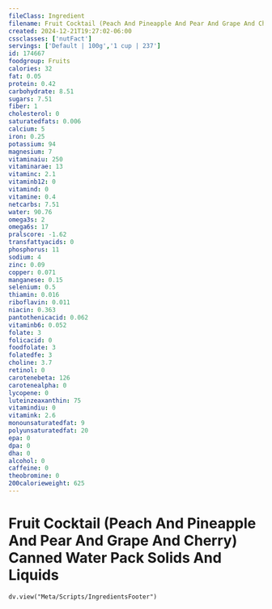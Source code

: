 ```yaml
---
fileClass: Ingredient
filename: Fruit Cocktail (Peach And Pineapple And Pear And Grape And Cherry) Canned Water Pack Solids And Liquids
created: 2024-12-21T19:27:02-06:00
cssclasses: ['nutFact']
servings: ['Default | 100g','1 cup | 237']
id: 174667
foodgroup: Fruits
calories: 32
fat: 0.05
protein: 0.42
carbohydrate: 8.51
sugars: 7.51
fiber: 1
cholesterol: 0
saturatedfats: 0.006
calcium: 5
iron: 0.25
potassium: 94
magnesium: 7
vitaminaiu: 250
vitaminarae: 13
vitaminc: 2.1
vitaminb12: 0
vitamind: 0
vitamine: 0.4
netcarbs: 7.51
water: 90.76
omega3s: 2
omega6s: 17
pralscore: -1.62
transfattyacids: 0
phosphorus: 11
sodium: 4
zinc: 0.09
copper: 0.071
manganese: 0.15
selenium: 0.5
thiamin: 0.016
riboflavin: 0.011
niacin: 0.363
pantothenicacid: 0.062
vitaminb6: 0.052
folate: 3
folicacid: 0
foodfolate: 3
folatedfe: 3
choline: 3.7
retinol: 0
carotenebeta: 126
carotenealpha: 0
lycopene: 0
luteinzeaxanthin: 75
vitamindiu: 0
vitamink: 2.6
monounsaturatedfat: 9
polyunsaturatedfat: 20
epa: 0
dpa: 0
dha: 0
alcohol: 0
caffeine: 0
theobromine: 0
200calorieweight: 625
---
```


# Fruit Cocktail (Peach And Pineapple And Pear And Grape And Cherry) Canned Water Pack Solids And Liquids

```dataviewjs
dv.view("Meta/Scripts/IngredientsFooter")
```